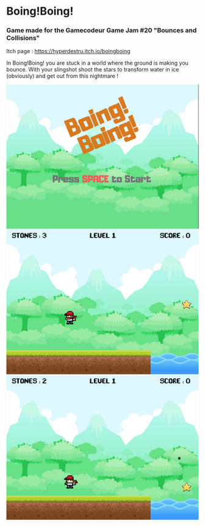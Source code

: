 # Boing!Boing!

### Game made for the Gamecodeur Game Jam #20 "Bounces and Collisions"

Itch page : https://hyperdestru.itch.io/boingboing

In Boing!Boing! you are stuck in a world where the ground is making you bounce.
With your slingshot shoot the stars to transform water in ice (obviously) and get out from this nightmare !

![Screenshot](screenshots/screenshot-1.png)
![Screenshot](screenshots/screenshot-2.png)
![Screenshot](screenshots/screenshot-3.png)



